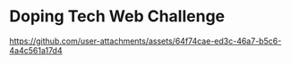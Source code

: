 # Doping Tech Web Challenge


https://github.com/user-attachments/assets/64f74cae-ed3c-46a7-b5c6-4a4c561a17d4

